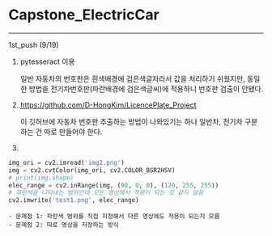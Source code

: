# Capstone_ElectricCar
---
1st_push (9/19)
1. pytesseract 이용 

    일반 자동차의 번호판은 흰색배경에 검은색글자라서 값을 처리하기 쉬웠지만, 동일한 방법을 전기차번호판(파란배경에 검은색글씨)에 적용하니 번호판 검출이 안됐다.

2. https://github.com/D-HongKim/LicencePlate_Project

    이 깃허브에 자동차 번호판 추출하는 방법이 나와있기는 하나 일반차, 전기차 구분하는 건 따로 만들어야 한다.
    
3.
```python
img_ori = cv2.imread('img2.png')
img = cv2.cvtColor(img_ori, cv2.COLOR_BGR2HSV)
# print(img.shape)
elec_range = cv2.inRange(img, (90, 0, 0), (120, 255, 255)) 
# 파란색을 나타내는 범위인데 모든 영상에서 적용이 되는 것 같지 않음
cv2.imwrite('test1.png', elec_range)
```


    - 문제점 1: 파란색 범위를 직접 지정해서 다른 영상에도 적용이 되는지 모름
    - 문제점 2: 따로 영상을 저장하는 방식
